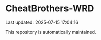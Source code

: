 # CheatBrothers-WRD

Last updated: 2025-07-15 17:04:16

This repository is automatically maintained.

